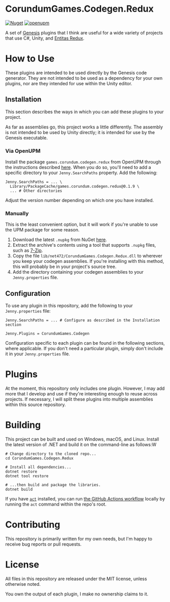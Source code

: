 # CorundumGames.Codegen.Redux

[![Nuget](https://img.shields.io/nuget/v/CorundumGames.Codegen.Redux?style=for-the-badge)](https://www.nuget.org/packages/CorundumGames.Codegen.Redux)
[![openupm](https://img.shields.io/npm/v/games.corundum.codegen.redux?label=openupm&registry_uri=https://package.openupm.com&style=for-the-badge)](https://openupm.com/packages/games.corundum.codegen.redux)

A set of [Genesis](https://github.com/jeffcampbellmakesgames/Genesis) plugins
that I think are useful for a wide variety of projects that use C#, Unity, and [Entitas Redux](https://github.com/jeffcampbellmakesgames/Entitas-Redux).

# How to Use

These plugins are intended to be used directly by the Genesis code generator.
They are not intended to be used as a dependency for your own plugins,
nor are they intended for use within the Unity editor.

## Installation

This section describes the ways in which you can add these plugins to your project.

As far as assemblies go, this project works a little differently.
The assembly is not intended to be used by Unity directly; it is intended for use by the Genesis executable.

### Via OpenUPM

Install the package `games.corundum.codegen.redux` from OpenUPM through the instructions described [here](https://openupm.com/packages/games.corundum.codegen.redux/#modal-manualinstallation).
When you do so, you'll need to add a specific directory to your `Jenny.SearchPaths` property. Add the following:

```properties
Jenny.SearchPaths = ... \
  Library/PackageCache/games.corundum.codegen.redux@0.1.9 \
  ... # Other directories
```

Adjust the version number depending on which one you have installed.

### Manually

This is the least convenient option, but it will work if you're unable to use the UPM package for some reason.

1. Download the latest `.nupkg` from NuGet [here](https://www.nuget.org/api/v2/package/CorundumGames.Codegen.Redux).
2. Extract the archive's contents using a tool that supports `.nupkg` files, such as [7-Zip](https://www.7-zip.org).
3. Copy the file `lib/net472/CorundumGames.Codegen.Redux.dll` to wherever you keep your codegen assemblies. If you're installing with this method, this will probably be in your project's source tree.
4. Add the directory containing your codegen assemblies to your `Jenny.properties` file.

## Configuration

To use any plugin in this repository, add the following to your `Jenny.properties` file:

```properties
Jenny.SearchPaths = ... # Configure as described in the Installation section

Jenny.Plugins = CorundumGames.Codegen
```

Configuration specific to each plugin can be found in the following sections, where applicable.
If you don't need a particular plugin, simply don't include it in your `Jenny.properties` file.

# Plugins

At the moment, this repository only includes one plugin.
However, I may add more that I develop and use if they're interesting enough to reuse across projects.
If necessary, I will split these plugins into multiple assemblies within this source repository.


# Building

This project can be built and used on Windows, macOS, and Linux.
Install the latest version of .NET and build it on the command-line as follows:W

```shell
# Change directory to the cloned repo...
cd CorundumGames.Codegen.Redux

# Install all dependencies...
dotnet restore
dotnet tool restore

# ...then build and package the libraries.
dotnet build
```

If you have [`act`](https://github.com/nektos/act) installed,
you can run [the GitHub Actions workflow](.github/workflows/build.yml) locally
by running the `act` command within the repo's root.

# Contributing

This repository is primarily written for my own needs,
but I'm happy to receive bug reports or pull requests.

# License

All files in this repository are released under the MIT license, unless otherwise noted.

You own the output of each plugin,
I make no ownership claims to it.
